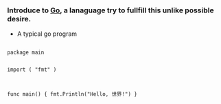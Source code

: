 ### Introduce to [Go](http://golang.org), a lanaguage try to fullfill this unlike possible desire.

* A typical go program

<div class="code">
<pre>
<code>
package main

import (
  "fmt"
)

func main() {
  fmt.Println("Hello, 世界!")
}
</code>
</pre>
</div>
